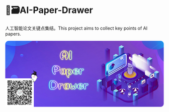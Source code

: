 # 🧬🗃AI-Paper-Drawer
人工智能论文关键点集结。This project aims to collect key points of AI papers.


![](drawer/home.png)
